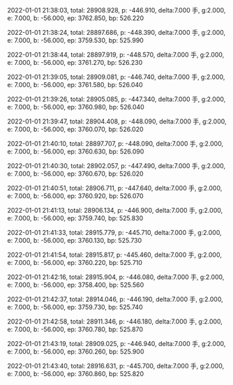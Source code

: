 2022-01-01 21:38:03, total: 28908.928, p: -446.910, delta:7.000 手, g:2.000, e: 7.000, b: -56.000, ep: 3762.850, bp: 526.220

2022-01-01 21:38:24, total: 28897.686, p: -448.390, delta:7.000 手, g:2.000, e: 7.000, b: -56.000, ep: 3759.530, bp: 525.990

2022-01-01 21:38:44, total: 28897.919, p: -448.570, delta:7.000 手, g:2.000, e: 7.000, b: -56.000, ep: 3761.270, bp: 526.230

2022-01-01 21:39:05, total: 28909.081, p: -446.740, delta:7.000 手, g:2.000, e: 7.000, b: -56.000, ep: 3761.580, bp: 526.040

2022-01-01 21:39:26, total: 28905.085, p: -447.340, delta:7.000 手, g:2.000, e: 7.000, b: -56.000, ep: 3760.980, bp: 526.040

2022-01-01 21:39:47, total: 28904.408, p: -448.090, delta:7.000 手, g:2.000, e: 7.000, b: -56.000, ep: 3760.070, bp: 526.020

2022-01-01 21:40:10, total: 28897.707, p: -448.090, delta:7.000 手, g:2.000, e: 7.000, b: -56.000, ep: 3760.630, bp: 526.090

2022-01-01 21:40:30, total: 28902.057, p: -447.490, delta:7.000 手, g:2.000, e: 7.000, b: -56.000, ep: 3760.670, bp: 526.020

2022-01-01 21:40:51, total: 28906.711, p: -447.640, delta:7.000 手, g:2.000, e: 7.000, b: -56.000, ep: 3760.920, bp: 526.070

2022-01-01 21:41:13, total: 28906.134, p: -446.900, delta:7.000 手, g:2.000, e: 7.000, b: -56.000, ep: 3759.740, bp: 525.830

2022-01-01 21:41:33, total: 28915.779, p: -445.710, delta:7.000 手, g:2.000, e: 7.000, b: -56.000, ep: 3760.130, bp: 525.730

2022-01-01 21:41:54, total: 28915.817, p: -445.460, delta:7.000 手, g:2.000, e: 7.000, b: -56.000, ep: 3760.220, bp: 525.710

2022-01-01 21:42:16, total: 28915.904, p: -446.080, delta:7.000 手, g:2.000, e: 7.000, b: -56.000, ep: 3758.400, bp: 525.560

2022-01-01 21:42:37, total: 28914.046, p: -446.190, delta:7.000 手, g:2.000, e: 7.000, b: -56.000, ep: 3759.730, bp: 525.740

2022-01-01 21:42:58, total: 28911.346, p: -446.180, delta:7.000 手, g:2.000, e: 7.000, b: -56.000, ep: 3760.780, bp: 525.870

2022-01-01 21:43:19, total: 28909.025, p: -446.940, delta:7.000 手, g:2.000, e: 7.000, b: -56.000, ep: 3760.260, bp: 525.900

2022-01-01 21:43:40, total: 28916.631, p: -445.700, delta:7.000 手, g:2.000, e: 7.000, b: -56.000, ep: 3760.860, bp: 525.820